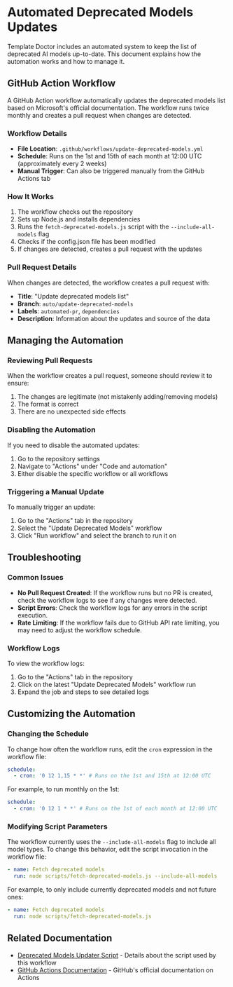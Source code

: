 # Automated Deprecated Models Updates

Template Doctor includes an automated system to keep the list of deprecated AI models up-to-date. This document explains how the automation works and how to manage it.

## GitHub Action Workflow

A GitHub Action workflow automatically updates the deprecated models list based on Microsoft's official documentation. The workflow runs twice monthly and creates a pull request when changes are detected.

### Workflow Details

- **File Location**: `.github/workflows/update-deprecated-models.yml`
- **Schedule**: Runs on the 1st and 15th of each month at 12:00 UTC (approximately every 2 weeks)
- **Manual Trigger**: Can also be triggered manually from the GitHub Actions tab

### How It Works

1. The workflow checks out the repository
2. Sets up Node.js and installs dependencies
3. Runs the `fetch-deprecated-models.js` script with the `--include-all-models` flag
4. Checks if the config.json file has been modified
5. If changes are detected, creates a pull request with the updates

### Pull Request Details

When changes are detected, the workflow creates a pull request with:

- **Title**: "Update deprecated models list"
- **Branch**: `auto/update-deprecated-models`
- **Labels**: `automated-pr`, `dependencies`
- **Description**: Information about the updates and source of the data

## Managing the Automation

### Reviewing Pull Requests

When the workflow creates a pull request, someone should review it to ensure:

1. The changes are legitimate (not mistakenly adding/removing models)
2. The format is correct
3. There are no unexpected side effects

### Disabling the Automation

If you need to disable the automated updates:

1. Go to the repository settings
2. Navigate to "Actions" under "Code and automation"
3. Either disable the specific workflow or all workflows

### Triggering a Manual Update

To manually trigger an update:

1. Go to the "Actions" tab in the repository
2. Select the "Update Deprecated Models" workflow
3. Click "Run workflow" and select the branch to run it on

## Troubleshooting

### Common Issues

- **No Pull Request Created**: If the workflow runs but no PR is created, check the workflow logs to see if any changes were detected.
- **Script Errors**: Check the workflow logs for any errors in the script execution.
- **Rate Limiting**: If the workflow fails due to GitHub API rate limiting, you may need to adjust the workflow schedule.

### Workflow Logs

To view the workflow logs:

1. Go to the "Actions" tab in the repository
2. Click on the latest "Update Deprecated Models" workflow run
3. Expand the job and steps to see detailed logs

## Customizing the Automation

### Changing the Schedule

To change how often the workflow runs, edit the `cron` expression in the workflow file:

```yaml
schedule:
  - cron: '0 12 1,15 * *' # Runs on the 1st and 15th at 12:00 UTC
```

For example, to run monthly on the 1st:

```yaml
schedule:
  - cron: '0 12 1 * *' # Runs on the 1st of each month at 12:00 UTC
```

### Modifying Script Parameters

The workflow currently uses the `--include-all-models` flag to include all model types. To change this behavior, edit the script invocation in the workflow file:

```yaml
- name: Fetch deprecated models
  run: node scripts/fetch-deprecated-models.js --include-all-models
```

For example, to only include currently deprecated models and not future ones:

```yaml
- name: Fetch deprecated models
  run: node scripts/fetch-deprecated-models.js
```

## Related Documentation

- [Deprecated Models Updater Script](../development/DEPRECATED_MODELS_UPDATER.md) - Details about the script used by this workflow
- [GitHub Actions Documentation](https://docs.github.com/en/actions) - GitHub's official documentation on Actions
